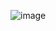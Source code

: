 ![image](https://user-images.githubusercontent.com/96412405/233833942-aae7fa38-ffb3-4ae1-b138-5ace042f7b20.png)
